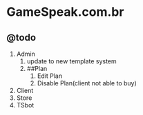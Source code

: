# GameSpeak.com.br


## @todo

1.  Admin
    1.  update to new template system
    2.  ##Plan
        1.  Edit Plan
        2.  Disable Plan(client not able to buy)
2.  Client
3.  Store
4.  TSbot
